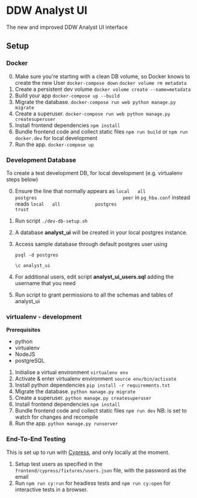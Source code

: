 # DDW Analyst UI
The new and improved DDW Analyst UI interface

## Setup

<!-- 1. Make your database `sudo su postgres -c 'psql -U postgres -d postgres -c '"'"'CREATE DATABASE ddw_metadata'"'"`
2. Make sure your psql database can accept connections outside of localhost e.g. /etc/postgresql/9.4/main/postgresql.conf: `listen_addresses = '*'`
3. Make sure your psql database accepts the Docker container e.g. /etc/postgresql/9.4/main/pg_hba.conf: `host ddw_metadata postgres 172.29.0.0/16 trust` -->

### Docker

0. Make sure you're starting with a clean DB volume, so Docker knows to create the new User `docker-compose down` `docker volume rm metadata`
1. Create a persistent dev volume `docker volume create --name=metadata`
2. Build your app `docker-compose up --build`
3. Migrate the database. `docker-compose run web python manage.py migrate`
4. Create a superuser. `docker-compose run web python manage.py createsuperuser`
5. Install frontend dependencies `npm install`
6. Bundle frontend code and collect static files `npm run build` or `npm run docker.dev` for local development
7. Run the app. `docker-compose up`

### Development Database

To create a test development DB, for local development (e.g. virtualenv steps below)

0. Ensure the line that normally appears as `local   all             postgres                                peer` in `pg_hba.conf` instead reads `local   all             postgres                                trust`
1. Run script `./dev-db-setup.sh`
2. A database **analyst_ui** will be created in your local postgres instance.
3. Access sample database through default postgres user using

    `psql -d postgres`

    `\c analyst_ui`

4. For additional users, edit script **analyst_ui_users.sql** adding the username that you need
5. Run script to grant permissions to all the schemas and tables of analyst_ui

### virtualenv - development

**Prerequisites**

  - python
  - virtualenv
  - NodeJS
  - postgreSQL

1. Initialise a virtual environment `virtualenv env`
2. Activate & enter virtualenv environment `source env/bin/activate`
3. Install python dependencies `pip install -r requirements.txt`
4. Migrate the database. `python manage.py migrate`
5. Create a superuser. `python manage.py createsuperuser`
6. Install frontend dependencies `npm install`
7. Bundle frontend code and collect static files `npm run dev` NB: is set to watch for changes and recompile
8. Run the app. `python manage.py runserver`

### End-To-End Testing

This is set up to run with [Cypress](https://www.cypress.io/), and only locally at the moment.

1. Setup test users as specified in the `frontend/cypress/fixtures/users.json` file, with the password as the email
2. Run `npm run cy:run` for headless tests and `npm run cy:open` for interactive tests in a browser.
